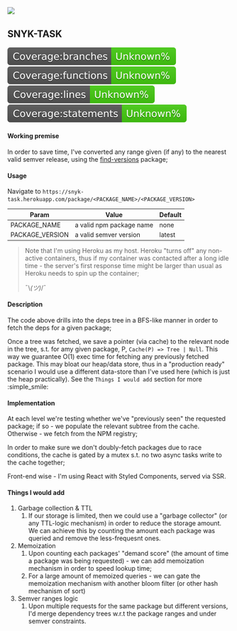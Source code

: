 ![](https://image4.owler.com/logo/snyk_owler_20190903_061043_large.png)

## SNYK-TASK
![](./coverage/badge-branches.svg)
![](./coverage/badge-functions.svg)
![](./coverage/badge-lines.svg)
![](./coverage/badge-statements.svg)

#### Working premise
In order to save time, I've converted any range given (if any) to the nearest valid semver release, using the 
[find-versions](https://www.npmjs.com/package/find-versions) package;


 
#### Usage
Navigate to `https://snyk-task.herokuapp.com/package/<PACKAGE_NAME>/<PACKAGE_VERSION>` 

| Param        | Value           | Default  |
| ------------- |-------------| -----|
| PACKAGE_NAME      | a valid npm package name | none |
| PACKAGE_VERSION      | a valid semver version      |   latest |

> Note that I'm using Heroku as my host. Heroku "turns off" any non-active containers, thus if my container was contacted after a long idle time - the server's first response time might be larger than usual as Heroku needs to spin up the container;
>
>  ¯\\_(ツ)_/¯

#### Description
The code above drills into the deps tree in a BFS-like manner in order to fetch the deps for a given package;

Once a tree was fetched, we save a pointer (via cache) to the relevant node in the tree, s.t. for amy given package, P, `Cache(P) => Tree | Null`. This way we guarantee O(1) exec time for fetching any previously fetched package.
  This may bloat our heap/data store, thus in a "production ready" scenario I would use a different data-store than I've used here (which is just the heap practically). See the `Things I would add` section for more :simple_smile: 

#### Implementation
At each level we're testing whether we've "previously seen" the requested package; if so - we populate the relevant subtree from the cache. Otherwise - we fetch from the NPM registry; 

In order to make sure we don't doubly-fetch packages due to race conditions, the cache is gated by a mutex s.t. no two async tasks write to the cache together;

Front-end wise - I'm using React with Styled Components, served via SSR.

#### Things I would add
1. Garbage collection & TTL
    1. If our storage is limited, then we could use a "garbage collector" (or any TTL-logic mechanism) in order to
    reduce the storage amount. We can achieve this by counting the amount each package was queried and remove the less-frequesnt
    ones.  
1. Memoization
    1. Upon counting each packages' "demand score" (the amount of time a package was being requested) - we can add memoization 
    mechanism in order to speed lookup time;
    2. For a large amount of memoized queries -  we can gate the memoization mechanism with another bloom filter (or other hash mechanism of sort) 
1. Semver ranges logic
    1. Upon multiple requests for the same package but different versions, I'd merge dependency trees w.r.t the package 
    ranges and under semver constraints.   
